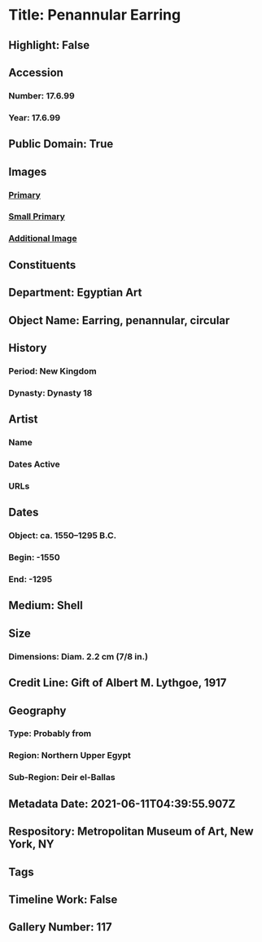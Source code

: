 # Title: Penannular Earring
## Highlight: False
## Accession
### Number: 17.6.99
### Year: 17.6.99
## Public Domain: True
## Images
### [Primary](https://images.metmuseum.org/CRDImages/eg/original/LC-17_6_99_EGDP024529.jpg)
### [Small Primary](https://images.metmuseum.org/CRDImages/eg/web-large/LC-17_6_99_EGDP024529.jpg)
### [Additional Image](https://images.metmuseum.org/CRDImages/eg/original/LC-17_6_99_EGDP024530.jpg)
## Constituents
## Department: Egyptian Art
## Object Name: Earring, penannular, circular
## History
### Period: New Kingdom
### Dynasty: Dynasty 18
## Artist
### Name
### Dates Active
### URLs
## Dates
### Object: ca. 1550–1295 B.C.
### Begin: -1550
### End: -1295
## Medium: Shell
## Size
### Dimensions: Diam. 2.2 cm (7/8 in.)
## Credit Line: Gift of Albert M. Lythgoe, 1917
## Geography
### Type: Probably from
### Region: Northern Upper Egypt
### Sub-Region: Deir el-Ballas
## Metadata Date: 2021-06-11T04:39:55.907Z
## Respository: Metropolitan Museum of Art, New York, NY
## Tags
## Timeline Work: False
## Gallery Number: 117